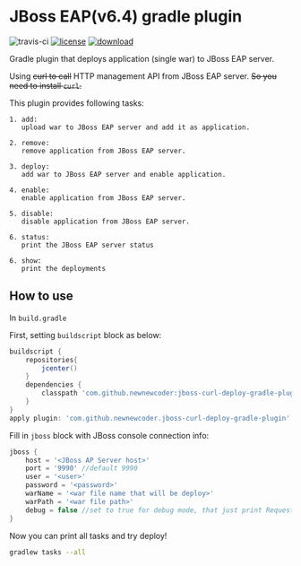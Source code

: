 # JBoss EAP(v6.4) gradle plugin

![travis-ci](https://travis-ci.org/newnewcoder/jboss-curl-deploy-gradle-plugin.svg?branch=master)
[![license](https://img.shields.io/badge/license-Apache%202-green.svg)](https://www.apache.org/licenses/LICENSE-2.0)
[![download](https://api.bintray.com/packages/newnewcoder/generic/jboss-curl-deploy-gradle-plugin/images/download.svg) ](https://bintray.com/newnewcoder/generic/jboss-curl-deploy-gradle-plugin/_latestVersion)

Gradle plugin that deploys application (single war) to JBoss EAP server.

Using ~~curl to call~~ HTTP management API from JBoss EAP server. ~~So you need to install `curl`.~~

This plugin provides following tasks:

    1. add: 
       upload war to JBoss EAP server and add it as application.
    
    2. remove: 
       remove application from JBoss EAP server.
    
    3. deploy: 
       add war to JBoss EAP server and enable application.
    
    4. enable: 
       enable application from JBoss EAP server.
    
    5. disable: 
       disable application from JBoss EAP server.
    
    6. status: 
       print the JBoss EAP server status

    6. show: 
       print the deployments

## How to use
In `build.gradle`

First, setting `buildscript` block as below:
~~~groovy
buildscript {
    repositories{
        jcenter()
    }
    dependencies {
        classpath 'com.github.newnewcoder:jboss-curl-deploy-gradle-plugin:1.0.0'
    }
}
apply plugin: 'com.github.newnewcoder.jboss-curl-deploy-gradle-plugin'
~~~

Fill in `jboss` block with JBoss console connection info:
~~~groovy
jboss {
    host = '<JBoss AP Server host>'
    port = '9990' //default 9990
    user = '<user>'
    password = '<password>'
    warName = '<war file name that will be deploy>'
    warPath = '<war file path>'
    debug = false //set to true for debug mode, that just print Request object's properties.
}
~~~

Now you can print all tasks and try deploy!

~~~sh
gradlew tasks --all
~~~